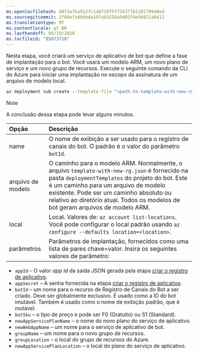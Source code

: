 ```yaml
---
ms.openlocfilehash: d8f2afba9127c1abf10f5ff2d377b1191709a0ed
ms.sourcegitcommit: 2f66efadbbbda16fab3258a9d03f4e56821ab412
ms.translationtype: MT
ms.contentlocale: pt-BR
ms.lasthandoff: 06/19/2020
ms.locfileid: "85073710"
---
```

Nesta etapa, você criará um serviço de aplicativo de bot que define a fase de implantação para o bot. Você usará um modelo ARM, um novo plano de serviço e um novo grupo de recursos. Execute o seguinte comando da CLI do Azure para iniciar uma implantação no escopo da assinatura de um arquivo de modelo local. 

```cmd
az deployment sub create --template-file "<path-to-template-with-new-rg.json" --location <region-location-name> --parameters appId="<app-id-from-previous-step>" appSecret="<password-from-previous-step>" botId="<id or bot-app-service-name>" botSku=F0 newAppServicePlanName="<new-service-plan-name>" newWebAppName="<bot-app-service-name>" groupName="<new-group-name>" groupLocation="<region-location-name>" newAppServicePlanLocation="<region-location-name>" --name "<bot-app-service-name>"
```

> [!NOTE]
> A conclusão dessa etapa pode levar alguns minutos.


| Opção   | Descrição |
|:---------|:------------|
| name | O nome de exibição a ser usado para o registro de canais do bot. O padrão é o valor do parâmetro `botId`.|
| arquivo de modelo | O caminho para o modelo ARM. Normalmente, o arquivo `template-with-new-rg.json` é fornecido na pasta `deploymentTemplates` do projeto do bot. Este é um caminho para um arquivo de modelo existente. Pode ser um caminho absoluto ou relativo ao diretório atual. Todos os modelos de bot geram arquivos de modelo ARM.|
| local |Local. Valores de: `az account list-locations`. Você pode configurar o local padrão usando `az configure --defaults location=<location>`. |
| parâmetros | Parâmetros de implantação, fornecidos como uma lista de pares chave=valor. Insira os seguintes valores de parâmetro:

- `appId` – O valor *app id* da saída JSON gerada pela etapa [criar o registro de aplicativo](https://docs.microsoft.com/azure/bot-service/bot-builder-deploy-az-cli?view=azure-bot-service-4.0&tabs=csharp#3-create-the-application-registration).
- `appSecret` – A senha fornecida na etapa [criar o registro de aplicativo](https://docs.microsoft.com/azure/bot-service/bot-builder-deploy-az-cli?view=azure-bot-service-4.0&tabs=csharp#3-create-the-application-registration).
- `botId` – um nome para o recurso de Registro de Canais do Bot a ser criado. Deve ser globalmente exclusivo. É usado como a ID do bot imutável. Também é usado como o nome de exibição padrão, que é mutável.
- `botSku` – o tipo de preço e pode ser F0 (Gratuito) ou S1 (Standard).
- `newAppServicePlanName` – o nome do novo plano do serviço de aplicativo.
- `newWebAppName` – um nome para o serviço de aplicativo de bot.
- `groupName` – um nome para o novo grupo de recursos.
- `groupLocation` – o local do grupo de recursos do Azure.
- `newAppServicePlanLocation` – o local do plano do serviço de aplicativo.